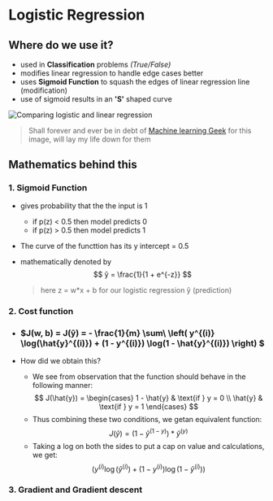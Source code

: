 # Logistic Regression

## Where do we use it?

- used in **Classification** problems _(True/False)_
- modifies linear regression to handle edge cases better
- uses **Sigmoid Function** to squash the edges of linear regression line (modification)
- use of sigmoid results in an **'S'** shaped curve

![Comparing logistic and linear regression](https://machinelearninggeek.com/wp-content/uploads/2020/09/0_LeezUk9jfv6X7DG-.png)

> Shall forever and ever be in debt of [Machine learning Geek](https://machinelearninggeek.com/) for this image, will lay my life down for them

## Mathematics behind this

### 1. Sigmoid Function

- gives probability that the the input is 1

  - if p(z) < 0.5 then model predicts 0
  - if p(z) > 0.5 then model predicts 1

- The curve of the functtion has its y intercept = 0.5

- mathematically denoted by $$ ŷ = \frac{1}{1 + e^{-z}} $$
  > here z = w\*x + b for our logistic regression ŷ (prediction)

### 2. Cost function

- ### $J(w, b) = J(ŷ) = - \frac{1}{m} \sum\ \left( y^{(i)} \log(\hat{y}^{(i)}) + (1 - y^{(i)}) \log(1 - \hat{y}^{(i)}) \right) $

- How did we obtain this?
  - We see from observation that the function should behave in the following manner:
    $$
     J(\hat{y}) =
     \begin{cases}
     1 - \hat{y} & \text{if } y = 0 \\
     \hat{y} & \text{if } y = 1
     \end{cases}
    $$
  - Thus combining these two conditions, we getan equivalent function:
    $$
     J(\hat{y}) = (1-\hat{y}^{(1-y)}) * \hat{y}^{(y)}
    $$
  - Taking a log on both the sides to put a cap on value and calculations, we get:
    $$ \left( y^{(i)} \log(\hat{y}^{(i)}) + (1 - y^{(i)}) \log(1 - \hat{y}^{(i)}) \right) $$

### 3. Gradient and Gradient descent
